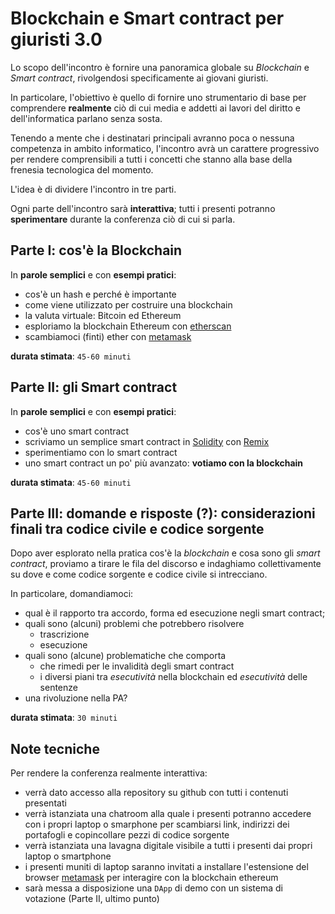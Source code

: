 # Blockchain e Smart contract per giuristi 3.0

Lo scopo dell'incontro è fornire una panoramica globale su *Blockchain* e *Smart contract*, rivolgendosi specificamente ai giovani giuristi.

In particolare, l'obiettivo è quello di fornire uno strumentario di base per comprendere **realmente**
ciò di cui media e addetti ai lavori del diritto e dell'informatica parlano senza sosta.

Tenendo a mente che i destinatari principali avranno poca o nessuna competenza in ambito informatico,
l'incontro avrà un carattere progressivo per rendere comprensibili a tutti i concetti che stanno alla
base della frenesia tecnologica del momento.

L'idea è di dividere l'incontro in tre parti.

Ogni parte dell'incontro sarà **interattiva**; tutti i presenti potranno **sperimentare** durante la conferenza ciò di cui si parla.

## Parte I: cos'è la Blockchain

In **parole semplici** e con **esempi pratici**:

* cos'è un hash e perché è importante
* come viene utilizzato per costruire una blockchain 
* la valuta virtuale: Bitcoin ed Ethereum
* esploriamo la blockchain Ethereum con [etherscan](https://etherscan.io)
* scambiamoci (finti) ether con [metamask](https://metamask.io)

**durata stimata**: `45-60 minuti`

## Parte II: gli Smart contract

In **parole semplici** e con **esempi pratici**:

* cos'è uno smart contract
* scriviamo un semplice smart contract in [Solidity](https://solidity.readthedocs.io/en/v0.5.6/)
con [Remix](http://remix.ethereum.org)
* sperimentiamo con lo smart contract
* uno smart contract un po' più avanzato: **votiamo con la blockchain**

**durata stimata**: `45-60 minuti`

## Parte III: domande e risposte (?): considerazioni finali tra codice civile e codice sorgente

Dopo aver esplorato nella pratica cos'è la *blockchain* e cosa sono gli *smart contract*, proviamo
a tirare le fila del discorso e indaghiamo collettivamente su dove e come codice sorgente e codice civile
si intrecciano.

In particolare, domandiamoci:

* qual è il rapporto tra accordo, forma ed esecuzione negli smart contract;
* quali sono (alcuni) problemi che potrebbero risolvere
    * trascrizione
    * esecuzione
* quali sono (alcune) problematiche che comporta
    * che rimedi per le invalidità degli smart contract
    * i diversi piani tra *esecutività* nella blockchain ed *esecutività* delle sentenze
* una rivoluzione nella PA?

**durata stimata**: `30 minuti`


## Note tecniche

Per rendere la conferenza realmente interattiva:

* verrà dato accesso alla repository su github con tutti i contenuti presentati
* verrà istanziata una chatroom alla quale i presenti potranno accedere con i propri laptop o smarphone per scambiarsi link, indirizzi dei portafogli e copincollare pezzi di codice sorgente
* verrà istanziata una lavagna digitale visibile a tutti i presenti dai propri laptop o smartphone
* i presenti muniti di laptop saranno invitati a installare l'estensione del browser [metamask](https://metamask.io) per interagire con la blockchain ethereum
* sarà messa a disposizione una `DApp` di demo con un sistema di votazione (Parte II, ultimo punto)
